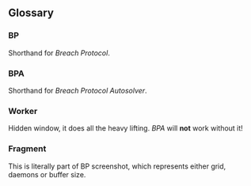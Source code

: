 ## Glossary

### BP

Shorthand for _Breach Protocol_.

### BPA

Shorthand for _Breach Protocol Autosolver_.

### Worker

Hidden window, it does all the heavy lifting. _BPA_ will **not** work without it!

### Fragment

This is literally part of BP screenshot, which represents either grid, daemons or buffer size.
